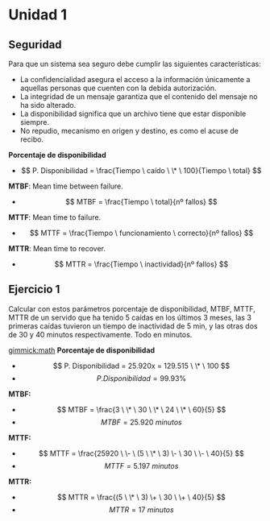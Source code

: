 
Unidad 1
==========

Seguridad
------------

Para que un sistema sea seguro debe cumplir las siguientes características:

 * La confidencialidad asegura el acceso a la información únicamente a aquellas personas que cuenten con la debida autorización.
 * La integridad de un mensaje garantiza que el contenido del mensaje no ha sido alterado.
 * La disponibilidad significa que un archivo tiene que estar disponible siempre.
 * No repudio, mecanismo en origen y destino, es como el acuse de recibo.



**Porcentaje de disponibilidad**

* $$ P. Disponibilidad = \frac{Tiempo \ caído \ \* \ 100}{Tiempo \ total} $$

**MTBF**: Mean time between failure.
 
 * $$ MTBF = \frac{Tiempo \ total}{nº fallos} $$
 
**MTTF**: Mean time to failure.
 
 * $$ MTTF = \frac{Tiempo \ funcionamiento \ correcto}{nº fallos} $$
 
**MTTR**: Mean time to recover.
 
 * $$ MTTR = \frac{Tiempo \ inactividad}{nº fallos} $$

Ejercicio 1
------------

 Calcular con estos parámetros porcentaje de disponibilidad, MTBF, MTTF, MTTR de un servido que ha tenido 5 caídas en los
 últimos 3 meses, las 3 primeras caídas tuvieron un tiempo de inactividad de 5 min, y las otras dos de 30 y 40 minutos
 respectivamente. Todo en minutos.


[gimmick:math]()
**Porcentaje de disponibilidad**

 * $$ P. Disponibilidad = 25.920x =  129.515 \ \* \ 100 $$
 * $$ P. Disponibilidad = 99.93 \% $$

**MTBF:** 


 * $$ MTBF = \frac{3 \ \* \ 30 \ \* \ 24 \ \* \ 60}{5} $$
 * $$ MTBF = 25.920 \ minutos $$


**MTTF:**

 * $$ MTTF = \frac{25920 \ \- \ (5 \ \* \ 3) \- \ 30 \ \- \ 40}{5} $$
 * $$ MTTF = 5.197 \ minutos $$

**MTTR:**

 * $$ MTTR = \frac{(5 \ \* \ 3) \+ \ 30 \ \+ \ 40}{5} $$
 * $$ MTTR = 17 \ minutos $$
